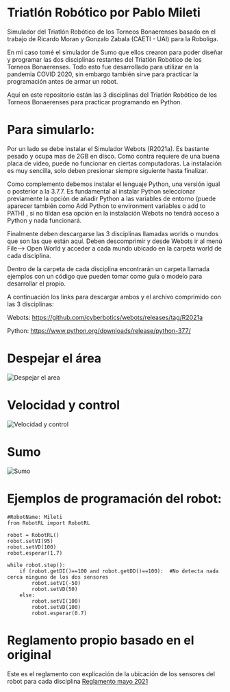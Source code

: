 # Triatlón Robótico por Pablo Mileti
Simulador del Triatlón Robótico de los Torneos Bonaerenses basado en el trabajo de Ricardo Moran y Gonzalo Zabala (CAETI - UAI) para la Roboliga.

En mi caso tomé el simulador de Sumo que ellos crearon para poder diseñar y programar las dos disciplinas restantes del Triatlón Robótico de los Torneos Bonaerenses. Todo esto fue desarrollado para utilizar en la pandemia COVID 2020, sin embargo también sirve para practicar la programación antes de armar un robot.

Aquí en este repositorio están las 3 disciplinas del Triatlón Robótico de los Torneos Bonaerenses para practicar programando en Python.

# Para simularlo:

Por un lado se debe instalar el Simulador Webots (R2021a). Es bastante pesado y ocupa mas de 2GB en disco. Como contra requiere de una buena placa de video, puede no funcionar en ciertas computadoras. La instalación es muy sencilla, solo deben presionar siempre siguiente hasta finalizar.

Como complemento debemos instalar el lenguaje Python, una versión igual o posterior a la 3.7.7. Es fundamental al instalar Python seleccionar previamente la opción de añadir Python a las variables de entorno (puede aparecer también como Add Python to environment variables o add to PATH) , si no tildan esa opción en la instalación Webots no tendrá acceso a Python y nada funcionará.

Finalmente deben descargarse las 3 disciplinas llamadas worlds o mundos que son las que están aquí. Deben descomprimir y desde Webots ir al menú File--> Open World  y acceder a cada mundo ubicado en la carpeta world de cada disciplina.

Dentro de la carpeta de cada disciplina encontrarán un carpeta llamada ejemplos con un código que pueden tomar como guía o modelo para desarrollar el propio. 

A continuación los links para descargar ambos y el archivo comprimido con las 3 disciplinas:

Webots: https://github.com/cyberbotics/webots/releases/tag/R2021a

Python: https://www.python.org/downloads/release/python-377/

# Despejar el área
![Despejar el area](https://github.com/pmileti/Triatlon_robotico/blob/main/preview_Despejar.png)

# Velocidad y control
![Velocidad y control](https://github.com/pmileti/Triatlon_robotico/blob/main/preview_Velocidad.png)

# Sumo
![Sumo](https://github.com/pmileti/Triatlon_robotico/blob/main/preview_Sumo.png)

# Ejemplos de programación del robot:

```
#RobotName: Mileti
from RobotRL import RobotRL

robot = RobotRL()
robot.setVI(95)
robot.setVD(100)
robot.esperar(1.7)

while robot.step():
	if (robot.getDI()==100 and robot.getDD()==100):  #No detecta nada cerca ninguno de los dos sensores
		robot.setVI(-50)
		robot.setVD(50)
	else:
		robot.setVI(100)
		robot.setVD(100)
		robot.esperar(0.7)
```

# Reglamento propio basado en el original
Este es el reglamento con explicación de la ubicación de los sensores del robot para cada disciplina [Reglamento mayo 2021](https://github.com/pmileti/Triatlon_robotico/blob/main/Reglamento%20Triatl%C3%B3n%20Rob%C3%B3tico%20-%20Mayo%202021.pdf)
